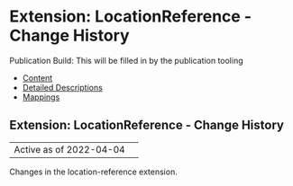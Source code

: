 # Extension: LocationReference - Change History

Publication Build: This will be filled in by the publication tooling

* [Content](StructureDefinition-location-reference.html)
* [Detailed Descriptions](StructureDefinition-location-reference-definitions.html)
* [Mappings](StructureDefinition-location-reference-mappings.html)

## Extension: LocationReference - Change History

|  |  |
| --- | --- |
| Active as of 2022-04-04 | |

Changes in the location-reference extension.